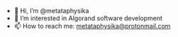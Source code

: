 - 👋 Hi, I’m @metataphysika
- 👀 I’m interested in Algorand software development
- 📫 How to reach me: metataphysika@protonmail.com

<!---
metataphysika/metataphysika is a ✨ special ✨ repository because its `README.md` (this file) appears on your GitHub profile.
You can click the Preview link to take a look at your changes.
--->
